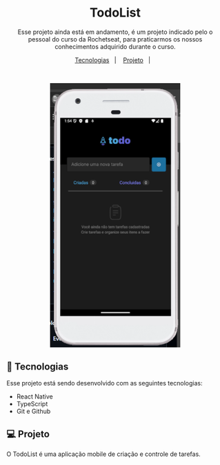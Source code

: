 <h1 align="center"> TodoList </h1>

<p align="center">
Esse projeto ainda está em andamento, é um projeto indicado pelo o pessoal do curso da Rochetseat, para praticarmos os nossos conhecimentos adquirido durante o curso. 
</p>

<p align="center">
  <a href="#-tecnologias">Tecnologias</a>&nbsp;&nbsp;&nbsp;|&nbsp;&nbsp;&nbsp;
  <a href="#-projeto">Projeto</a>&nbsp;&nbsp;&nbsp;|&nbsp;&nbsp;&nbsp;
</p>

<br>

<p align="center">
  <img alt="TodoList" src="./src/assets/todolist.png" width="60%">
</p>

## 🚀 Tecnologias

Esse projeto está sendo desenvolvido com as seguintes tecnologias:

- React Native
- TypeScript
- Git e Github

## 💻 Projeto

O TodoList é uma aplicação mobile de criação e controle de tarefas.
